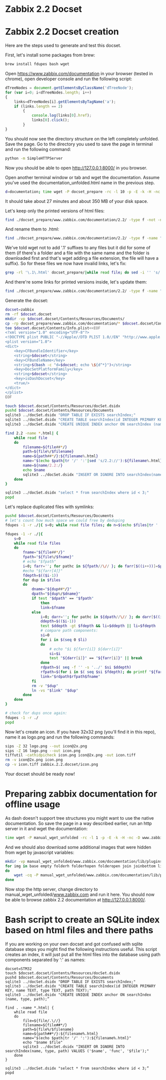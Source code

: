 Zabbix 2.2 Docset
=======================

# Zabbix 2.2 Docset creation
Here are the steps used to generate and test this docset.

First, let's install some packages from brew:
```bash
brew install fdupes bash wget
```

Open https://www.zabbix.com/documentation in your browser (tested in chrome), open developer console and run the following script:
```JavaScript
dTreeNodes = document.getElementsByClassName('dTreeNode');
for (var i=0; i<dTreeNodes.length; i++)
{
    links=dTreeNodes[i].getElementsByTagName('a');
    if (links.length == 2)
        {
            console.log(links[0].href);
            links[0].click();
        }
}
```
You should now see the directory structure on the left completely unfolded. Save the page. Go to the directory you used to save the page in terminal and run the following command:
```bash
python -m SimpleHTTPServer
```
Now you should be able to open http://127.0.0.1:8000/ in you browser.

Open another terminal window or tab and wget the documentation. Assume you've used the documentation_unfolded.html name in the previous step.
```bash
d=documentation; time wget -P docset_prepare -rc -l 10 -p -E -k -H -nc -D www.zabbix.com --include $d/2.2/,$d/lib,$d/_media,$d/_export,$d/_detail http://127.0.0.1:8000/documentation_unfolded.html
```
It should take about 27 minutes and about 350 MB of your disk space.

Let's keep only the printed versions of html files:
```bash
find ./docset_prepare/www.zabbix.com/documentation/2.2/ -type f -not -name "*export_html.html" -exec rm '{}' \;
```

And rename them to .html:
```bash
find ./docset_prepare/www.zabbix.com/documentation/2.2/ -type f -name "*export_html.html"| while read file; do mv -v "${file}" "${file%\?*}.html"; done
```

We've told wget not to add '.1' suffixes to any files but it did for some of them (if there's a folder and a file with the same name and the folder is downloaded first and that's wget adding a file extension, the file will have a suffix). So for these files we now have invalid links, let's fix:
```bash
grep -rl '\.1\.html' docset_prepare/|while read file; do sed -i '' 's/.1.html/.html/g' "$file"; done
```

And there're some links for printed versions inside, let's update them:
```bash
find ./docset_prepare/www.zabbix.com/documentation/2.2/ -type f -name "*.html"| while read file; do sed -i '' 's/%3Fdo=export_html//g' "$file"; done
```

Generate the docset:
```bash
docset=zabbix
rm -rf $docset.docset
mkdir -vp $docset.docset/Contents/Resources/Documents/
cp -rp docset_prepare/www.zabbix.com/documentation/* $docset.docset/Contents/Resources/Documents/
tee $docset.docset/Contents/Info.plist<<EOF
<?xml version="1.0" encoding="UTF-8"?>
<!DOCTYPE plist PUBLIC "-//Apple//DTD PLIST 1.0//EN" "http://www.apple.com/DTDs/PropertyList-1.0.dtd">
<plist version="1.0">
<dict>
    <key>CFBundleIdentifier</key>
    <string>$docset</string>
    <key>CFBundleName</key>
    <string>$(bash -c "d=$docset; echo \${d^*}")</string>
    <key>DocSetPlatformFamily</key>
    <string>$docset</string>
    <key>isDashDocset</key>
    <true/>
</dict>
</plist>
EOF

touch $docset.docset/Contents/Resources/docSet.dsidx
pushd $docset.docset/Contents/Resources/Documents
sqlite3 ../docSet.dsidx "DROP TABLE IF EXISTS searchIndex;"
sqlite3 ../docSet.dsidx "CREATE TABLE searchIndex(id INTEGER PRIMARY KEY, name TEXT, type TEXT, path TEXT);"
sqlite3 ../docSet.dsidx "CREATE UNIQUE INDEX anchor ON searchIndex (name, type, path);"

find 2.2 -name *.html| {
    while read file
    do
        filename=${file##*/}
        path=${file%/$filename}
        name=${path##*/}:${filename%.html}
        name="$(echo $path|tr '/' ':'|sed 's/2.2://'):${filename%.html}"
        name=${name/2.2:/}
        echo $name
        sqlite3 ../docSet.dsidx "INSERT OR IGNORE INTO searchIndex(name, type, path) VALUES ('$name', 'func', '$file');"
    done
}

sqlite3 ../docSet.dsidx "select * from searchIndex where id < 3;"
popd
```

Let's replace duplicated files with symlinks:
```bash
pushd $docset.docset/Contents/Resources/Documents
# let's count how much space we could free by deduping
fdupes -1 -r ./|{ s=0; while read file files; do n=$(echo $files|tr ' ' '\n'|wc -l); s=$(( $s + ( $(ls -la "$file" |awk {'print $5'}) ) * n )); p="$((s / 1024)) KB"; printf "\b\b\b\b\b\b\b\b\b\b$p"; done; echo ""; echo "$(echo "scale=4; $s / 1024/1024"|bc) MB";  }

fdupes -1 -r ./|{
    s=0
    while read file files
    do
        fname="${file##*/}"
        fpath="${file%/$fname}"
        # echo "$fpath"
        i=0; farr=''; for pathc in ${fpath//\// }; do farr[$((i++))]=$pathc; done
        #echo "${farr[4]}"
        fdepth=$(($i-1))
        for dup in $files
        do
            dname="${dup##*/}"
            dpath="${dup%/$dname}"
            if test "$dpath" == "$fpath"
                then
                link=$fname
            else
                i=0; darr=''; for pathc in ${dpath//\// }; do darr[$((i++))]=$pathc; done
                ddepth=$(($i-1))
                test $ddepth -gt $fdepth && li=$ddepth || li=$fdepth 
                # compare path components:
                si=0
                for i in $(seq 0 $li)
                do
                    # echo "$i ${farr[i]} ${darr[i]}"
                    si=$i
                    test "${darr[i]}" == "${farr[i]}" || break
                done
                rdpath=$( seq -f '' -s '../' $si $ddepth)
                rfpath=$(for i in $( seq $si $fdepth); do printf "${farr[i]}/"; done)
                link="$rdpath$rfpath$fname"
            fi
            rm -v "$dup"
            ln -vs "$link" "$dup"
        done
    done
}

# check for dups once again:
fdupes -1 -r ./
popd
```

Now let's create an icon. If you have 32x32 png (you'll find it in this repo), name it as logo.png and run the following commands:
```bash
sips -Z 32 logo.png --out icon@2x.png
sips -Z 16 logo.png --out icon.png
tiffutil -cathidpicheck icon.png icon@2x.png -out icon.tiff
rm -v icon@2x.png icon.png
cp -v icon.tiff zabbix.2.2.docset/icon.png
```

Your docset should be ready now!

# Preparing zabbix documentation for offline usage
As dash doesn't support tree structures you might want to use the native documentation. So save the page in a way described earlier, run an http server in it and wget the documentation:
```bash
time wget -P manual_wget_unfolded -rc -l 1 -p -E -k -H -nc -D www.zabbix.com --include documentation/2.2,documentation/lib http://127.0.0.1:8000/documentation_unfolded.html
```
And we should also download some additional images that were hidden from wget by javascript variables:
```bash
mkdir -vp manual_wget_unfolded/www.zabbix.com/documentation/lib/plugins/indexmenu/images/default/
for img in base empty folderh folderhopen folderopen join joinbottom line minus minusbottom page plus plusbottom folder
do
    wget -cq -P manual_wget_unfolded/www.zabbix.com/documentation/lib/plugins/indexmenu/images/default/ www.zabbix.com/documentation/lib/plugins/indexmenu/images/default/$img.gif
done
```

Now stop the http server, change directory to manual_wget_unfolded/www.zabbix.com and run it here. You should now be able to browse zabbix 2.2 documentation at http://127.0.0.1:8000/.

# Bash script to create an SQLite index based on html files and there paths
If you are working on your own docset and got confused with sqlite database steps you might find the following instructions useful. This script creates an index, it will just put all the html files into the database using path components separated by ‘:' as names:
```
docset=STM32
touch $docset.docset/Contents/Resources/docSet.dsidx
pushd $docset.docset/Contents/Resources/Documents
sqlite3 ../docSet.dsidx "DROP TABLE IF EXISTS searchIndex;"
sqlite3 ../docSet.dsidx "CREATE TABLE searchIndex(id INTEGER PRIMARY KEY, name TEXT, type TEXT, path TEXT);"
sqlite3 ../docSet.dsidx "CREATE UNIQUE INDEX anchor ON searchIndex (name, type, path);”

find . -name *.html| {
    while read file
    do
        file=${file/.\//}
        filename=${file##*/}
        path=${file%/$filename}
        name=${path##*/}:${filename%.html}
        name="$(echo $path|tr '/' ':'):${filename%.html}"
        echo "$name $file"
        sqlite3 ../docSet.dsidx "INSERT OR IGNORE INTO searchIndex(name, type, path) VALUES ('$name', 'func', '$file');"
    done
}

sqlite3 ../docSet.dsidx "select * from searchIndex where id < 3;”
popd
```